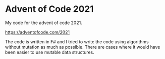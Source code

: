 # Advent of Code 2021

My code for the advent of code 2021.

https://adventofcode.com/2021

The code is written in F# and I tried to write the code using algorithms without mutation as much as possible.
There are cases where it would have been easier to use mutable data structures.

